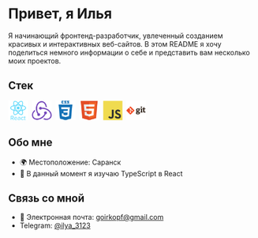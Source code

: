 # Привет, я Илья
Я начинающий фронтенд-разработчик, увлеченный созданием красивых и интерактивных веб-сайтов. В этом README я хочу поделиться немного информации о себе и представить вам несколько моих проектов.

## Стек
<div>
  <img src="https://github.com/devicons/devicon/blob/master/icons/react/react-original-wordmark.svg" title="React" alt="React" width="40" height="40"/>&nbsp;
  <img src="https://github.com/devicons/devicon/blob/master/icons/redux/redux-original.svg" title="Redux" alt="Redux " width="40" height="40"/>&nbsp;
  <img src="https://github.com/devicons/devicon/blob/master/icons/css3/css3-plain-wordmark.svg"  title="CSS3" alt="CSS" width="40" height="40"/>&nbsp;
  <img src="https://github.com/devicons/devicon/blob/master/icons/html5/html5-original.svg" title="HTML5" alt="HTML" width="40" height="40"/>&nbsp;
  <img src="https://github.com/devicons/devicon/blob/master/icons/javascript/javascript-original.svg" title="JavaScript" alt="JavaScript" width="40" height="40"/>&nbsp;
  <img src="https://github.com/devicons/devicon/blob/master/icons/git/git-original-wordmark.svg" title="Git" **alt="Git" width="40" height="40"/>
</div>


## Обо мне

- 🌍 Местоположение: Саранск
- 🌱 В данный момент я изучаю TypeScript в React

## Связь со мной

- 📧 Электронная почта: goirkopf@gmail.com
- Telegram: [@ilya_3123](https://t.me/ilya_3123)
